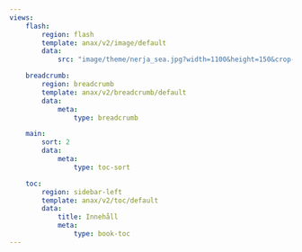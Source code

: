 ```yaml
---
views:
    flash:
        region: flash
        template: anax/v2/image/default
        data:
            src: "image/theme/nerja_sea.jpg?width=1100&height=150&crop-to-fit&area=-7,0,7,0"

    breadcrumb:
        region: breadcrumb
        template: anax/v2/breadcrumb/default
        data:
            meta:
                type: breadcrumb

    main:
        sort: 2
        data:
            meta:
                type: toc-sort

    toc:
        region: sidebar-left
        template: anax/v2/toc/default
        data:
            title: Innehåll
            meta:
                type: book-toc
---
```

